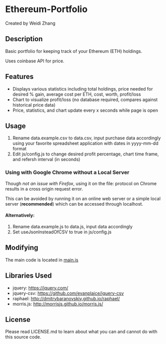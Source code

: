 # Ethereum-Portfolio

Created by Weidi Zhang

## Description

Basic portfolio for keeping track of your Ethereum (ETH) holdings.


Uses coinbase API for price.

## Features

* Displays various statistics including total holdings, price needed for desired % gain, average cost per ETH, cost, worth, profit/loss
* Chart to visualize profit/loss (no database required, compares against historical price data)
* Price, statistics, and chart update every x seconds while page is open

## Usage

1. Rename data.example.csv to data.csv, input purchase data accordingly using your favorite spreadsheet application with dates in yyyy-mm-dd format
2. Edit js/config.js to change desired profit percentage, chart time frame, and refersh interval (in seconds)

### Using with Google Chrome without a Local Server

Though *not an issue with Firefox*, using it on the file: protocol on Chrome results in a cross origin request error.

This can be avoided by running it on an online web server or a simple local server (**recommended**) which can be accessed through localhost.

#### Alternatively:

1. Rename data.example.js to data.js, input data accordingly
2. Set useJsonInsteadOfCSV to true in js/config.js

## Modifying

The main code is located in [main.js](https://github.com/weidizhang/Ethereum-Portfolio/blob/master/js/main.js)

## Libraries Used

* jquery: https://jquery.com/
* jquery-csv: https://github.com/evanplaice/jquery-csv
* raphael: http://dmitrybaranovskiy.github.io/raphael/
* morris.js: http://morrisjs.github.io/morris.js/

## License

Please read LICENSE.md to learn about what you can and cannot do with this source code.